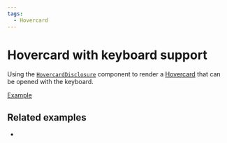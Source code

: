 ```yaml
---
tags:
  - Hovercard
---
```


# Hovercard with keyboard support

<div data-description>

Using the [`HovercardDisclosure`](/reference/hovercard-disclosure) component to render a [Hovercard](/components/hovercard) that can be opened with the keyboard.

</div>

<div data-tags></div>

<a href="./index.react.tsx" data-playground>Example</a>

## Related examples

<div data-cards="examples">

- [](/examples/menubar-navigation)

</div>
